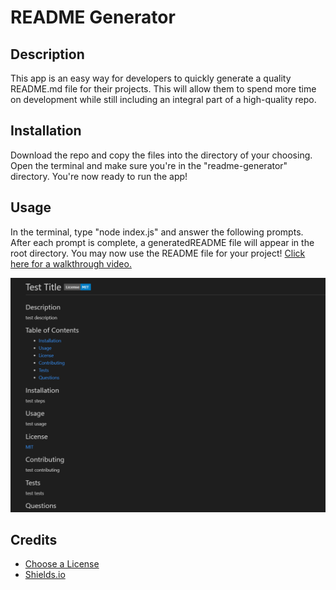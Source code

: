 # README Generator

## Description

This app is an easy way for developers to quickly generate a quality README.md file for their projects. This will allow them to spend more time on development while still including an integral part of a high-quality repo.

## Installation

Download the repo and copy the files into the directory of your choosing. Open the terminal and make sure you're in the "readme-generator" directory. You're now ready to run the app!

## Usage

In the terminal, type "node index.js" and answer the following prompts. After each prompt is complete, a generatedREADME file will appear in the root directory. You may now use the README file for your project! [Click here for a walkthrough video.](https://drive.google.com/file/d/1UEfcYHGRZf2_DnKUeL79DO5qy-asTZNC/view)

![Readme Generator](./images/readme-generator-screenshot.png)

## Credits

- [Choose a License](https://choosealicense.com/)
- [Shields.io](https://shields.io/)
